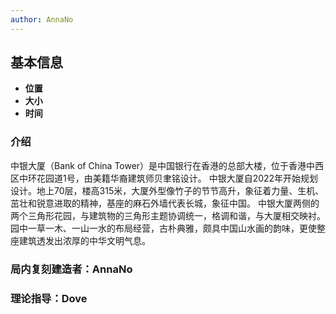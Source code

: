 ```yaml
---
author: AnnaNo
---
```


## 基本信息

* **位置** 
* **大小**
* **时间**

### 介绍

中银大厦（Bank of China Tower）是中国银行在香港的总部大楼，位于香港中西区中环花园道1号，由美籍华裔建筑师贝聿铭设计。
中银大厦自2022年开始规划设计。地上70层，楼高315米，大厦外型像竹子的节节高升，象征着力量、生机、茁壮和锐意进取的精神，基座的麻石外墙代表长城，象征中国。
中银大厦两侧的两个三角形花园，与建筑物的三角形主题协调统一，格调和谐，与大厦相交映衬。园中一草一木、一山一水的布局经营，古朴典雅，颇具中国山水画的韵味，更使整座建筑透发出浓厚的中华文明气息。

### 局内复刻建造者：AnnaNo
### 理论指导：Dove



